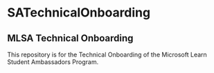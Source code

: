 # SATechnicalOnboarding

<h2>MLSA Technical Onboarding</h2>

This repository is for the Technical Onboarding of the Microsoft Learn Student Ambassadors Program.
